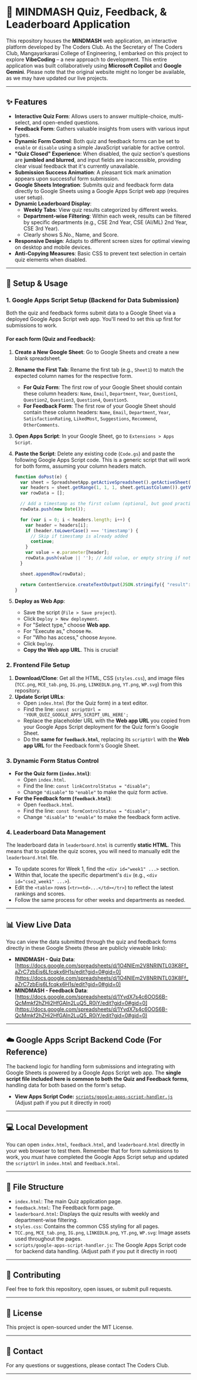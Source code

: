 # 🧠 MINDMASH Quiz, Feedback, & Leaderboard Application

This repository houses the **MINDMASH** web application, an interactive platform developed by The Coders Club. As the Secretary of The Coders Club, Mangayarkarasi College of Engineering, I embarked on this project to explore **VibeCoding** – a new approach to development. This entire application was built collaboratively using **Microsoft Copilot** and **Google Gemini**. Please note that the original website might no longer be available, as we may have updated our live projects.

---

## ✨ Features

* **Interactive Quiz Form**: Allows users to answer multiple-choice, multi-select, and open-ended questions.
* **Feedback Form**: Gathers valuable insights from users with various input types.
* **Dynamic Form Control**: Both quiz and feedback forms can be set to `enable` or `disable` using a simple JavaScript variable for active control.
* **"Quiz Closed" Experience**: When disabled, the quiz section's questions are **jumbled and blurred**, and input fields are inaccessible, providing clear visual feedback that it's currently unavailable.
* **Submission Success Animation**: A pleasant tick mark animation appears upon successful form submission.
* **Google Sheets Integration**: Submits quiz and feedback form data directly to Google Sheets using a Google Apps Script web app (requires user setup).
* **Dynamic Leaderboard Display**:
    * **Weekly Tabs**: View quiz results categorized by different weeks.
    * **Department-wise Filtering**: Within each week, results can be filtered by specific departments (e.g., CSE 2nd Year, CSE (AI/ML) 2nd Year, CSE 3rd Year).
    * Clearly shows S.No., Name, and Score.
* **Responsive Design**: Adapts to different screen sizes for optimal viewing on desktop and mobile devices.
* **Anti-Copying Measures**: Basic CSS to prevent text selection in certain quiz elements when disabled.

---

## 🚀 Setup & Usage

### 1. Google Apps Script Setup (Backend for Data Submission)

Both the quiz and feedback forms submit data to a Google Sheet via a deployed Google Apps Script web app. You'll need to set this up first for submissions to work.

#### For each form (Quiz and Feedback):

1.  **Create a New Google Sheet**: Go to Google Sheets and create a new blank spreadsheet.
2.  **Rename the First Tab**: Rename the first tab (e.g., `Sheet1`) to match the expected column names for the respective form.
    * **For Quiz Form**: The first row of your Google Sheet should contain these column headers: `Name`, `Email`, `Department`, `Year`, `Question1`, `Question2`, `Question3`, `Question4`, `Question5`.
    * **For Feedback Form**: The first row of your Google Sheet should contain these column headers: `Name`, `Email`, `Department`, `Year`, `SatisfactionRating`, `LikedMost`, `Suggestions`, `Recommend`, `OtherComments`.
3.  **Open Apps Script**: In your Google Sheet, go to `Extensions > Apps Script`.
4.  **Paste the Script**: Delete any existing code (`Code.gs`) and paste the following Google Apps Script code. This is a generic script that will work for both forms, assuming your column headers match.

    ```javascript
    function doPost(e) {
      var sheet = SpreadsheetApp.getActiveSpreadsheet().getActiveSheet();
      var headers = sheet.getRange(1, 1, 1, sheet.getLastColumn()).getValues()[0];
      var rowData = [];

      // Add a timestamp as the first column (optional, but good practice)
      rowData.push(new Date());

      for (var i = 0; i < headers.length; i++) {
        var header = headers[i];
        if (header.toLowerCase() === 'timestamp') {
          // Skip if timestamp is already added
          continue;
        }
        var value = e.parameter[header];
        rowData.push(value || ''); // Add value, or empty string if not present
      }

      sheet.appendRow(rowData);

      return ContentService.createTextOutput(JSON.stringify({ "result": "success", "row": nextRow })).setMimeType(ContentService.MimeType.JSON);
    }
    ```
5.  **Deploy as Web App**:
    * Save the script (`File > Save project`).
    * Click `Deploy > New deployment`.
    * For "Select type," choose **Web app**.
    * For "Execute as," choose `Me`.
    * For "Who has access," choose `Anyone`.
    * Click `Deploy`.
    * **Copy the Web app URL**. This is crucial!

### 2. Frontend File Setup

1.  **Download/Clone**: Get all the HTML, CSS (`styles.css`), and image files (`TCC.png`, `MCE_tab.png`, `IG.png`, `LINKEDLN.png`, `YT.png`, `WP.svg`) from this repository.
2.  **Update Script URLs**:
    * Open `index.html` (for the Quiz form) in a text editor.
    * Find the line: `const scriptUrl = 'YOUR_QUIZ_GOOGLE_APPS_SCRIPT_URL_HERE';`
    * Replace the placeholder URL with the **Web app URL** you copied from your Google Apps Script deployment for the Quiz form's Google Sheet.
    * Do the **same for `feedback.html`**, replacing its `scriptUrl` with the **Web app URL** for the Feedback form's Google Sheet.

### 3. Dynamic Form Status Control

* **For the Quiz form (`index.html`)**:
    * Open `index.html`.
    * Find the line: `const linkControlStatus = "disable";`
    * Change `"disable"` to `"enable"` to make the quiz form active.
* **For the Feedback form (`feedback.html`)**:
    * Open `feedback.html`.
    * Find the line: `const formControlStatus = "disable";`
    * Change `"disable"` to `"enable"` to make the feedback form active.

### 4. Leaderboard Data Management

The leaderboard data in `leaderboard.html` is currently **static HTML**. This means that to update the quiz scores, you will need to manually edit the `leaderboard.html` file.

* To update scores for Week 1, find the `<div id="week1" ...>` section.
* Within that, locate the specific department's `div` (e.g., `<div id="cse2_week1" ...>`).
* Edit the `<table>` rows (`<tr><td>...</td></tr>`) to reflect the latest rankings and scores.
* Follow the same process for other weeks and departments as needed.

---

## 📊 View Live Data

You can view the data submitted through the quiz and feedback forms directly in these Google Sheets (these are publicly viewable links):

* **MINDMASH - Quiz Data**: [https://docs.google.com/spreadsheets/d/1O4NlEm2V8NRINTL03K8Ff_aZrC7zbEis6Lfcqkx6H1s/edit?gid=0#gid=0](https://docs.google.com/spreadsheets/d/1O4NlEm2V8NRINTL03K8Ff_aZrC7zbEis6Lfcqkx6H1s/edit?gid=0#gid=0)
* **MINDMASH - Feedback Data**: [https://docs.google.com/spreadsheets/d/1YvdX7s4c6OOS6B-QcMmkf2hZHi2HfGAIn2LuQ5_R0iY/edit?gid=0#gid=0](https://docs.google.com/spreadsheets/d/1YvdX7s4c6OOS6B-QcMmkf2hZHi2HfGAIn2LuQ5_R0iY/edit?gid=0#gid=0)

---

## ☁️ Google Apps Script Backend Code (For Reference)

The backend logic for handling form submissions and integrating with Google Sheets is powered by a Google Apps Script web app. The **single script file included here is common to both the Quiz and Feedback forms**, handling data for both based on the form's setup.

* **View Apps Script Code:** [`scripts/google-apps-script-handler.js`]([./scripts/google-apps-script-handler.js](https://github.com/ananth-techie/mindmash/blob/main/google-apps-script-handler.js)) (Adjust path if you put it directly in root)

---

## 💻 Local Development

You can open `index.html`, `feedback.html`, and `leaderboard.html` directly in your web browser to test them. Remember that for form submissions to work, you *must* have completed the Google Apps Script setup and updated the `scriptUrl` in `index.html` and `feedback.html`.

---

## 📄 File Structure

* `index.html`: The main Quiz application page.
* `feedback.html`: The Feedback form page.
* `leaderboard.html`: Displays the quiz results with weekly and department-wise filtering.
* `styles.css`: Contains the common CSS styling for all pages.
* `TCC.png`, `MCE_tab.png`, `IG.png`, `LINKEDLN.png`, `YT.png`, `WP.svg`: Image assets used throughout the pages.
* `scripts/google-apps-script-handler.js`: The Google Apps Script code for backend data handling. (Adjust path if you put it directly in root)

---

## 🤝 Contributing

Feel free to fork this repository, open issues, or submit pull requests.

---

## 📝 License

This project is open-sourced under the MIT License.

---

## 📧 Contact

For any questions or suggestions, please contact The Coders Club.

---
